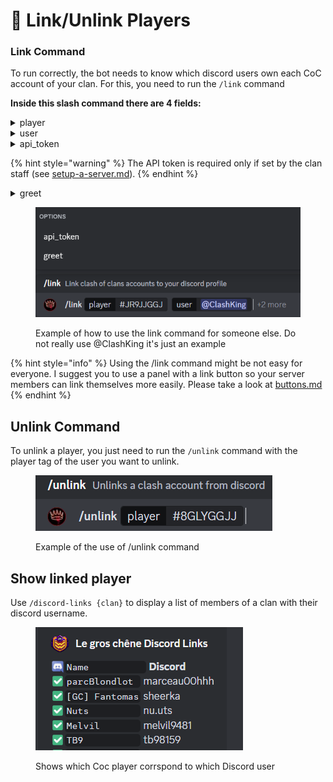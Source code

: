 # 🔗 Link/Unlink Players

### Link Command

To run correctly, the bot needs to know which discord users own each CoC account of your clan. For this, you need to run the `/link` command

**Inside this slash command there are 4 fields:**

<details>

<summary>player</summary>

This corresponds to the tag of the player you want to linked. You can find this tag in their profile in game. It should look like that : #PVJ98GL.

![](<../.gitbook/assets/image (101).png>)

</details>

<details>

<summary>user</summary>

This is the discord user you want to link the CoC account with. If you run the command for yourself, you do not need to use this option. It is useful only if you want to link an account to someone else.

</details>

<details>

<summary>api_token</summary>

This is to prove that the account is yours. You can find this in the parameters of Clash Of Clans.&#x20;

![](<../.gitbook/assets/image (100).png>)

</details>

{% hint style="warning" %}
The API token is required only if set by the clan staff (see [setup-a-server.md](../server-setups/setup-a-server.md "mention")).
{% endhint %}

<details>

<summary>greet</summary>

This si to send a [welcome-messages.md](../server-setups/welcome-messages.md "mention")to the user once linked.

</details>

<figure><img src="../.gitbook/assets/image (2).png" alt=""><figcaption><p>Example of how to use the link command for someone else. Do not really use @ClashKing it's just an example</p></figcaption></figure>

{% hint style="info" %}
Using the /link command might be not easy for everyone. I suggest you to use a panel with a link button so your server members can link themselves more easily. Please take a look at [buttons.md](../utility/buttons.md "mention")
{% endhint %}

## Unlink Command

To unlink a player, you just need to run the `/unlink` command with the player tag of the user you want to unlink.

<figure><img src="../.gitbook/assets/image (1).png" alt=""><figcaption><p>Example of the use of /unlink command</p></figcaption></figure>



## Show linked player

Use `/discord-links {clan}` to display a list of members of a clan with their discord username.

<figure><img src="../.gitbook/assets/image (91).png" alt=""><figcaption><p>Shows which Coc player corrspond to which Discord user</p></figcaption></figure>

